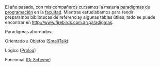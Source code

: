<html><body><p>El año pasado, con mis compañeros cursamos la materia <a href="http://170.210.78.2/matero/visitante/novedades.php?id_catedra=88">paradigmas de programación</a> en la <a href="http://www.frsf.utn.edu.ar">facultad</a>. Mientras estudiabamos para rendir preparamos bibliotecas de referenciay algunas tablas útiles, todo se puede encontrar en <a href="http://www.firebirds.com.ar/paradigmas">http://www.firebirds.com.ar/paradigmas</a>.



Paradigmas abordados:



Orientado a Objetos (<a href="http://www.smalltalk.org/">SmallTalk</a>)

Lógico (<a href="http://www.swi-prolog.org/">Prolog</a>)

Funcional (<a href="http://www.drscheme.org">Dr Scheme</a>)



</p></body></html>